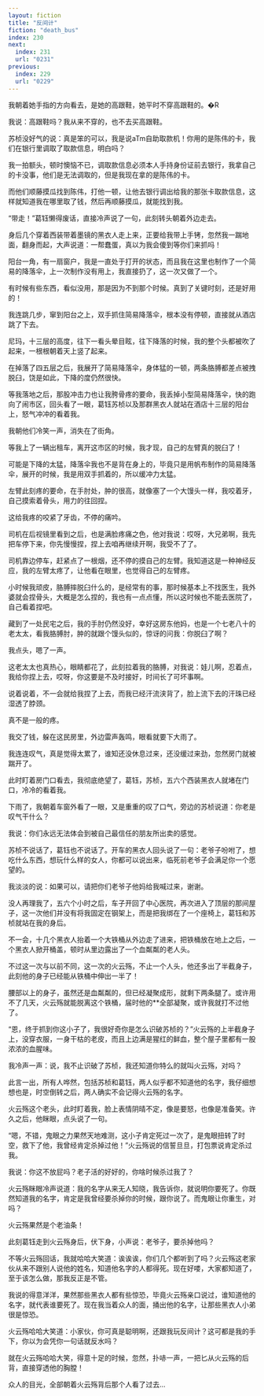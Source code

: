 ```yaml
---
layout: fiction
title: "反间计"
fiction: "death_bus"
index: 230
next:
  index: 231
  url: "0231"
previous:
  index: 229
  url: "0229"
---
```

我朝着她手指的方向看去，是她的高跟鞋，她平时不穿高跟鞋的。�R

我说：高跟鞋吗？我从来不穿的，也不去买高跟鞋。

苏桢没好气的说：真是笨的可以，我是说aTm自助取款机！你用的是陈伟的卡，我们在银行里调取了取款信息，明白吗？

我一拍额头，顿时懊恼不已，调取款信息必须本人手持身份证前去银行，我拿自己的卡没事，他们是无法调取的，但是我现在拿的是陈伟的卡。

而他们顺藤摸瓜找到陈伟，打他一顿，让他去银行调出给我的那张卡取款信息，这样就知道我在哪里取了钱，然后再顺藤摸瓜，就能找到我。

“带走！”葛钰懒得废话，直接冷声说了一句，此刻转头朝着外边走去。

身后几个穿着西装带着墨镜的黑衣人走上来，正要给我带上手铐，忽然我一踹地面，翻身而起，大声说道：一帮蠢蛋，真以为我会傻到等你们来抓吗！

阳台一角，有一扇窗户，我是一直处于打开的状态，而且我在这里也制作了一个简易的降落伞，上一次制作没有用上，我直接扔了，这一次又做了一个。

有时候有些东西，看似没用，那是因为不到那个时候。真到了关键时刻，还是好用的！

我连跳几步，窜到阳台之上，双手抓住简易降落伞，根本没有停顿，直接就从酒店跳了下去。

尼玛，十三层的高度，往下一看头晕目眩，往下降落的时候，我的整个头都被吹了起来，一根根朝着天上竖了起来。

在掉落了四五层之后，我展开了简易降落伞，身体猛的一顿，两条胳膊都差点被拽脱臼，饶是如此，下降的度仍然很快。

等我落地之后，那股冲击力也让我胯骨疼的要命，我丢掉小型简易降落伞，快的跑向了闹市区，回头看了一眼，葛钰苏桢以及那群黑衣人就站在酒店十三层的阳台上，怒气冲冲的看着我。

我朝他们冷笑一声，消失在了街角。

等我上了一辆出租车，离开这市区的时候，我才现，自己的左臂真的脱臼了！

可能是下降的太猛，降落伞我也不是背在身上的，毕竟只是用帆布制作的简易降落伞，展开的时候，我是用双手抓着的，所以缓冲力太猛。

左臂此刻疼的要命，在手肘处，肿的很高，就像塞了一个大馒头一样，我咬着牙，自己摸索着骨头，用力的往回捏。

这给我疼的咬紧了牙齿，不停的痛吟。

司机在后视镜里看到之后，也是满脸疼痛之色，他对我说：哎呀，大兄弟啊，我先把车停下来，你先慢慢捏，捏上去咱再继续开啊，我受不了了。

司机靠边停车，赶紧点了一根烟，还不停的摸自己的左臂。我知道这是一种神经反应，我的左臂太疼了，让他看在眼里，也觉得自己的左臂疼。

小时候我顽皮，胳膊摔脱臼什么的，是经常有的事，那时候基本上不找医生，我外婆就会捏骨头，大概是怎么捏的，我也有一点点懂，所以这时候也不能去医院了，自己看着捏吧。

藏到了一处民宅之后，我的手肘仍然没好，幸好这房东他妈，也是一个七老八十的老太太，看我胳膊肘，肿的就跟个馒头似的，惊讶的问我：你脱臼了啊？

我点头，嗯了一声。

这老太太也真热心，眼睛都花了，此刻拉着我的胳膊，对我说：娃儿啊，忍着点，我给你捏上去，哎呀，你这要是不及时接好，时间长了可坏事啊。

说着说着，不一会就给我捏了上去，而我已经汗流浃背了，脸上流下去的汗珠已经湿透了脖颈。

真不是一般的疼。

我交了钱，躲在这民房里，外边雷声轰鸣，眼看就要下大雨了。

我连连叹气，真是觉得太累了，谁知还没休息过来，还没缓过来劲，忽然房门就被踹开了。

此时盯着房门口看去，我彻底绝望了，葛钰，苏桢，五六个西装黑衣人就堵在门口，冷冷的看着我。

下雨了，我朝着车窗外看了一眼，又是重重的叹了口气，旁边的苏桢说道：你老是叹气干什么？

我说：你们永远无法体会到被自己最信任的朋友所出卖的感觉。

苏桢不说话了，葛钰也不说话了。开车的黑衣人回头说了一句：老爷子吩咐了，想吃什么东西，想玩什么样的女人，你都可以说出来，临死前老爷子会满足你一个愿望的。

我淡淡的说：如果可以，请把你们老爷子他妈给我喊过来，谢谢。

没人再理我了，五六个小时之后，车子开回了中心医院，再次进入了顶层的那间屋子，这一次他们并没有将我固定在钢架上，而是把我绑在了一个座椅上，葛钰和苏桢就站在我的身后。

不一会，十几个黑衣人抬着一个大铁桶从外边走了进来，把铁桶放在地上之后，一个黑衣人掀开桶盖，顿时从里边露出了一个血粼粼的老人头。

不过这一次与以前不同，这一次的火云殇，不止一个人头，他还多出了半截身子，此刻他的身子已经能从铁桶中伸出一半了！

腰部以上的身子，虽然还是血粼粼的，但已经凝聚成形，就剩下两条腿了。或许用不了几天，火云殇就能脱离这个铁桶，届时他的**全部凝聚，或许我就打不过他了。

“恩，终于抓到你这小子了，我很好奇你是怎么识破苏桢的？”火云殇的上半截身子上，没穿衣服，一身干枯的老皮，而且上边满是猩红的鲜血，整个屋子里都有一股浓浓的血腥味。

我冷声一声：说，我不止识破了苏桢，我还知道你特么的就叫火云殇，对吗？

此言一出，所有人哗然，包括苏桢和葛钰，两人似乎都不知道他的名字，我仔细想想也是，时空倒转之后，两人确实不会记得火云殇的名字。

火云殇这个老头，此时盯着我，脸上表情阴晴不定，像是要怒，也像是准备笑。许久之后，他眯眼，点头说了一句。

“嗯，不错，鬼眼之力果然天地难测，这小子肯定死过一次了，是鬼眼扭转了时空，救下了他，我曾经肯定杀掉过他！”火云殇说的信誓旦旦，打包票说肯定杀过我。

我说：你这不放屁吗？老子活的好好的，你啥时候杀过我了？

火云殇眯眼冷声说道：我的名字从来无人知晓，我告诉你，就说明你要死了。你既然知道我的名字，肯定是我曾经要杀掉你的时候，跟你说了。而鬼眼让你重生，对吗？

火云殇果然是个老油条！

此刻葛钰走到火云殇身后，伏下身，小声说：老爷子，要杀掉他吗？

不等火云殇回话，我就哈哈大笑道：诶诶诶，你们几个都听到了吗？火云殇这老家伙从来不跟别人说他的姓名，知道他名字的人都得死。现在好喽，大家都知道了，至于该怎么做，那我反正是不管。

我说的得意洋洋，果然那些黑衣人都有些惊恐，毕竟火云殇亲口说过，谁知道他的名字，就代表谁要死了。现在我当着众人的面，捅出他的名字，让那些黑衣人小弟很是惊恐。

火云殇哈哈大笑道：小家伙，你可真是聪明啊，还跟我玩反间计？这可都是我的手下，你以为会凭你一句话就反水吗？

就在火云殇哈哈大笑，得意十足的时候，忽然，扑哧一声，一把匕从火云殇的后背，直接穿透他的胸膛！

众人的目光，全部朝着火云殇背后那个人看了过去...